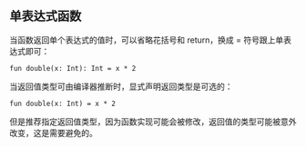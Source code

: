 ## 单表达式函数

当函数返回单个表达式的值时，可以省略花括号和 return，换成 = 符号跟上单表达式即可：

```
fun double(x: Int): Int = x * 2
```

当返回值类型可由编译器推断时，显式声明返回类型是可选的：

```
fun double(x: Int) = x * 2
```

但是推荐指定返回值类型，因为函数实现可能会被修改，返回值的类型可能被意外改变，这是需要避免的。
